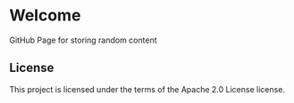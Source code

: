 # Welcome

GitHub Page for storing random content

## License

This project is licensed under the terms of the Apache 2.0 License license.
